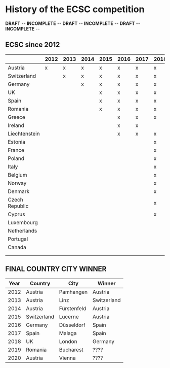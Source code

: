 # History of the ECSC competition
**DRAFT** -- **INCOMPLETE** -- **DRAFT** -- **INCOMPLETE** -- **DRAFT** -- **INCOMPLETE** -- 
## ECSC since 2012
|                | 2012 | 2013 | 2014 | 2015 | 2016 | 2017 | 2018 | 2019 | 2020 |
|----------------|------|------|------|------|------|------|------|------|------|
| Austria        | x    | x    | x    | x    | x    | x    | x    | x    | x    |
| Switzerland    |      | x    | x    | x    | x    | x    | x    | x    | ?    |
| Germany        |      |      | x    | x    | x    | x    | x    | x    | ?    |
| UK             |      |      |      | x    | x    | x    | x    | x    | ?    |
| Spain          |      |      |      | x    | x    | x    | x    | x    | ?    |
| Romania        |      |      |      | x    | x    | x    | x    | x    | ?    |
| Greece         |      |      |      |      | x    | x    | x    | x    | ?    |
| Ireland        |      |      |      |      | x    | x    |      | x    | ?    |
| Liechtenstein  |      |      |      |      | x    | x    | x    | x    | ?    |
| Estonia        |      |      |      |      |      |      | x    | x    | ?    |
| France         |      |      |      |      |      |      | x    | x    | ?    |
| Poland         |      |      |      |      |      |      | x    | x    | ?    |
| Italy          |      |      |      |      |      |      | x    | x    | ?    |
| Belgium        |      |      |      |      |      |      | x    | x    | ?    |
| Norway         |      |      |      |      |      |      | x    | x    | ?    |
| Denmark        |      |      |      |      |      |      | x    | x    | ?    |
| Czech Republic |      |      |      |      |      |      | x    | x    | ?    |
| Cyprus         |      |      |      |      |      |      | x    | x    | ?    |
| Luxembourg     |      |      |      |      |      |      |      | x    | ?    |
| Netherlands    |      |      |      |      |      |      |      | x    | ?    |
| Portugal       |      |      |      |      |      |      |      | x    | ?    |
| Canada         |      |      |      |      |      |      |      |      | ?    |
|                |      |      |      |      |      |      |      |      |      |
|                |      |      |      |      |      |      |      |      |      |



## FINAL COUNTRY CITY WINNER
| Year | Country     | City        | Winner      |
|------|-------------|-------------|-------------|
| 2012 | Austria     | Pamhangen   | Austria     |
| 2013 | Austria     | Linz        | Switzerland |
| 2014 | Austria     | Fürstenfeld | Austria     |
| 2015 | Switzerland | Lucerne     | Austria     |
| 2016 | Germany     | Düsseldorf  | Spain       |
| 2017 | Spain       | Malaga      | Spain       |
| 2018 | UK          | London      | Germany     |
| 2019 | Romania     | Bucharest   | ????        |
| 2020 | Austria     | Vienna      | ????        |
